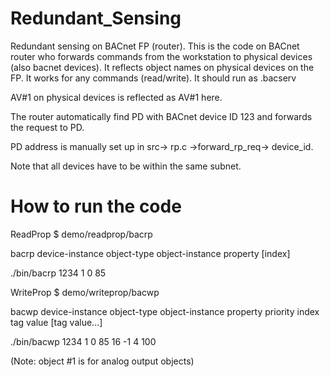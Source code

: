 # Redundant_Sensing

Redundant sensing on BACnet FP (router). This is the code on BACnet router who forwards commands from the workstation to physical devices (also bacnet devices). It reflects object names on physical devices on the FP. It works for any commands (read/write). It should run as .bacserv

AV#1 on physical devices is reflected as AV#1 here.

The router automatically find PD with BACnet device ID 123 and forwards the request to PD.

PD address is manually set up in src-> rp.c ->forward_rp_req-> device_id.

Note that all devices have to be within the same subnet.


# How to run the code 

ReadProp $ demo/readprop/bacrp

bacrp device-instance object-type object-instance property [index]

./bin/bacrp 1234 1 0 85

WriteProp $ demo/writeprop/bacwp

bacwp device-instance object-type object-instance property priority index tag value [tag value...]

./bin/bacwp 1234 1 0 85 16 -1 4 100

(Note: object #1 is for analog output objects)
